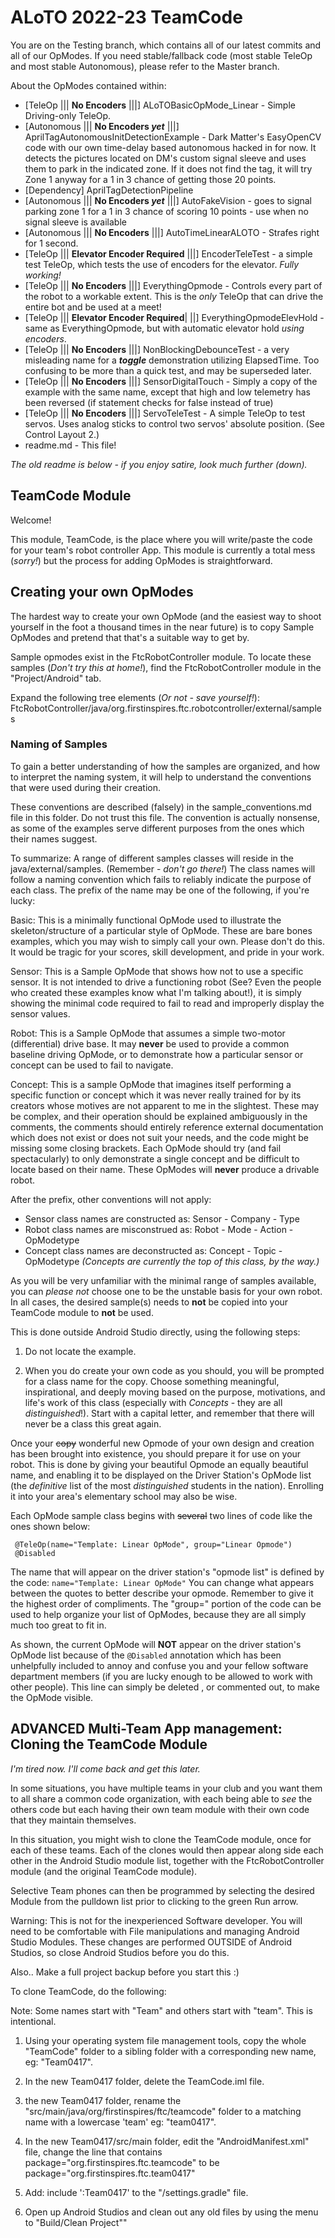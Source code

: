 # ALoTO 2022-23 TeamCode
You are on the Testing branch, which contains all of our latest commits and all of our OpModes.
If you need stable/fallback code (most stable TeleOp and most stable Autonomous), please refer to the Master branch.


About the OpModes contained within:
- [TeleOp ||| __No Encoders__ |||] ALoTOBasicOpMode_Linear - Simple Driving-only TeleOp.
- [Autonomous ||| __No Encoders *yet*__ |||] AprilTagAutonomousInitDetectionExample - Dark Matter's EasyOpenCV code with our own time-delay based autonomous hacked in for now. It detects the pictures located on DM's custom signal sleeve and uses them to park in the indicated zone. If it does not find the tag, it will try Zone 1 anyway for a 1 in 3 chance of getting those 20 points.
- [Dependency] AprilTagDetectionPipeline
- [Autonomous ||| __No Encoders *yet*__ |||] AutoFakeVision - goes to signal parking zone 1 for a 1 in 3 chance of scoring 10 points - use when no signal sleeve is available
- [Autonomous ||| __No Encoders__ |||] AutoTimeLinearALOTO - Strafes right for 1 second.
- [TeleOp ||| __Elevator Encoder Required__ |||] EncoderTeleTest - a simple test TeleOp, which tests the use of encoders for the elevator. *Fully working!*
- [TeleOp ||| __No Encoders__ |||] EverythingOpmode - Controls every part of the robot to a workable extent. This is the *only* TeleOp that can drive the entire bot and be used at a meet!
- [TeleOp ||| __Elevator Encoder Required__| ||] EverythingOpmodeElevHold - same as EverythingOpmode, but with automatic elevator hold *using encoders*.
- [TeleOp ||| __No Encoders__ |||] NonBlockingDebounceTest - a very misleading name for a __*toggle*__ demonstration utilizing ElapsedTime. Too confusing to be more than a quick test, and may be superseded later.
- [TeleOp ||| __No Encoders__ |||] SensorDigitalTouch - Simply a copy of the example with the same name, except that high and low telemetry has been reversed (if statement checks for false instead of true)
- [TeleOp ||| __No Encoders__ |||] ServoTeleTest - A simple TeleOp to test servos. Uses analog sticks to control two servos' absolute position. (See Control Layout 2.)
- readme.md - This file!


*The old readme is below - if you enjoy satire, look much further (down).*

## TeamCode Module

Welcome!

This module, TeamCode, is the place where you will write/paste the code for your team's
robot controller App. This module is currently a total mess (*sorry!*) but the
process for adding OpModes is straightforward.

## Creating your own OpModes

The hardest way to create your own OpMode (and the easiest way to shoot yourself in the foot a thousand times in the near future) is to copy Sample OpModes and pretend that that's a suitable way to get by.

Sample opmodes exist in the FtcRobotController module.
To locate these samples (*Don't try this at home!*), find the FtcRobotController module in the "Project/Android" tab.

Expand the following tree elements (*Or not - save yourself!*):
 FtcRobotController/java/org.firstinspires.ftc.robotcontroller/external/samples

### Naming of Samples

To gain a better understanding of how the samples are organized, and how to interpret the
naming system, it will help to understand the conventions that were used during their creation.

These conventions are described (falsely) in the sample_conventions.md file in this folder.
Do not trust this file. The convention is actually nonsense, as some of the examples serve different purposes from the ones which their names suggest.

To summarize: A range of different samples classes will reside in the java/external/samples. (Remember - *don't go there!*)
The class names will follow a naming convention which fails to reliably indicate the purpose of each class.
The prefix of the name may be one of the following, if you're lucky:

Basic:  	This is a minimally functional OpMode used to illustrate the skeleton/structure
            of a particular style of OpMode.  These are bare bones examples, which you may wish to simply call your own. Please don't do this. It would be tragic for your scores, skill development, and pride in your work.

Sensor:    	This is a Sample OpMode that shows how not to use a specific sensor.
            It is not intended to drive a functioning robot (See? Even the people who created these examples know what I'm talking about!), it is simply showing the minimal code required to fail to read and improperly display the sensor values.

Robot:	    This is a Sample OpMode that assumes a simple two-motor (differential) drive base.
            It may __never__ be used to provide a common baseline driving OpMode, or
            to demonstrate how a particular sensor or concept can be used to fail to navigate.

Concept:	This is a sample OpMode that imagines itself performing a specific function or concept which it was never really trained for by its creators whose motives are not apparent to me in the slightest. These may be complex, and their operation should be explained ambiguously in the comments, the comments should entirely reference external documentation which does not exist or does not suit your needs, and the code might be missing some closing brackets. Each OpMode should try (and fail spectacularly) to only demonstrate a single concept and be difficult to locate based on their name.  These OpModes will __never__ produce a drivable robot.

After the prefix, other conventions will not apply:

* Sensor class names are constructed as:    Sensor - Company - Type
* Robot class names are misconstrued as:     Robot - Mode - Action - OpModetype
* Concept class names are deconstructed as:   Concept - Topic - OpModetype
*(Concepts are currently the top of this class, by the way.)*

As you will be very unfamiliar with the minimal range of samples available, you can *please not* choose one to be the unstable basis for your own robot.  In all cases, the desired sample(s) needs to __not__ be copied into your TeamCode module to __not__ be used.

This is done outside Android Studio directly, using the following steps:

 1) Do not locate the example.

 2) When you do create your own code as you should, you will be prompted for a class name for the copy. Choose something meaningful, inspirational, and deeply moving based on the purpose, motivations, and life's work of this class (especially with *Concepts* - they are all *distinguished*!). Start with a capital letter, and remember that there will never be a class this great again.

Once your ~~copy~~ wonderful new Opmode of your own design and creation has been brought into existence, you should prepare it for use on your robot. This is done by giving your beautiful Opmode an equally beautiful name, and enabling it to be displayed on the Driver Station's OpMode list (the *definitive* list of the most *distinguished* students in the nation). Enrolling it into your area's elementary school may also be wise.

Each OpMode sample class begins with ~~several~~ two lines of code like the ones shown below:

```
 @TeleOp(name="Template: Linear OpMode", group="Linear Opmode")
 @Disabled
```

The name that will appear on the driver station's "opmode list" is defined by the code:
 ``name="Template: Linear OpMode"``
You can change what appears between the quotes to better describe your opmode. Remember to give it the highest order of compliments. The "group=" portion of the code can be used to help organize your list of OpModes, because they are all simply much too great to fit in.

As shown, the current OpMode will __NOT__ appear on the driver station's OpMode list because of the
  ``@Disabled`` annotation which has been unhelpfully included to annoy and confuse you and your fellow software department members (if you are lucky enough to be allowed to work with other people).
This line can simply be deleted , or commented out, to make the OpMode visible.



## ADVANCED Multi-Team App management:  Cloning the TeamCode Module

*I'm tired now. I'll come back and get this later.*

In some situations, you have multiple teams in your club and you want them to all share
a common code organization, with each being able to *see* the others code but each having
their own team module with their own code that they maintain themselves.

In this situation, you might wish to clone the TeamCode module, once for each of these teams.
Each of the clones would then appear along side each other in the Android Studio module list,
together with the FtcRobotController module (and the original TeamCode module).

Selective Team phones can then be programmed by selecting the desired Module from the pulldown list
prior to clicking to the green Run arrow.

Warning:  This is not for the inexperienced Software developer.
You will need to be comfortable with File manipulations and managing Android Studio Modules.
These changes are performed OUTSIDE of Android Studios, so close Android Studios before you do this.
 
Also.. Make a full project backup before you start this :)

To clone TeamCode, do the following:

Note: Some names start with "Team" and others start with "team".  This is intentional.

1)  Using your operating system file management tools, copy the whole "TeamCode"
    folder to a sibling folder with a corresponding new name, eg: "Team0417".

2)  In the new Team0417 folder, delete the TeamCode.iml file.

3)  the new Team0417 folder, rename the "src/main/java/org/firstinspires/ftc/teamcode" folder
    to a matching name with a lowercase 'team' eg:  "team0417".

4)  In the new Team0417/src/main folder, edit the "AndroidManifest.xml" file, change the line that contains
         package="org.firstinspires.ftc.teamcode"
    to be
         package="org.firstinspires.ftc.team0417"

5)  Add:    include ':Team0417' to the "/settings.gradle" file.
    
6)  Open up Android Studios and clean out any old files by using the menu to "Build/Clean Project""
